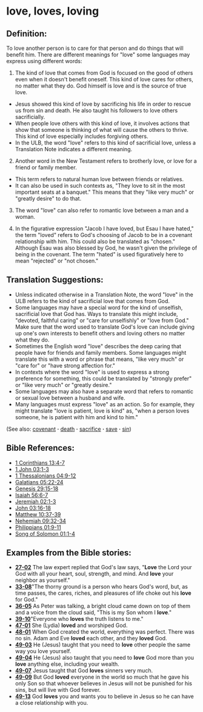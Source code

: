 # love, loves, loving #

## Definition: ##

To love another person is to care for that person and do things that will benefit him. There are different meanings for "love"  some languages may express using different words:

1. The kind of love that comes from God is focused on the good of others even when it doesn't benefit oneself. This kind of love cares for others, no matter what they do. God himself is love and is the source of true love.

* Jesus showed this kind of love by sacrificing his life in order to rescue us from sin and death. He also taught his followers to love others sacrificially.
* When people love others with this kind of love, it involves actions that show that someone is thinking of what will cause the others to thrive. This kind of love especially includes forgiving others.
* In the ULB, the word "love" refers to this kind of sacrificial love, unless a Translation Note indicates a different meaning.

2. Another word in the New Testament refers to brotherly love, or love for a friend or family member.

* This term refers to natural human love between friends or relatives.
* It can also be used in such contexts as, "They love to sit in the most important seats at a banquet." This means that they "like very much" or "greatly desire" to do that.

3. The word "love" can also refer to romantic love between a man and a woman.

4. In the figurative expression "Jacob I have loved, but Esau I have hated," the term "loved" refers to God's choosing of Jacob to be in a covenant relationship with him. This could also be translated as "chosen." Although Esau was also blessed by God, he wasn't given the privilege of being in the covenant. The term "hated" is used figuratively here to mean "rejected" or "not chosen."

## Translation Suggestions: ##

* Unless indicated otherwise in a Translation Note, the word "love" in the ULB refers to the kind of sacrificial love that comes from God.
* Some languages may have a special word for the kind of unselfish, sacrificial love that God has. Ways to translate this might include, "devoted, faithful caring" or "care for unselfishly" or "love from God." Make sure that the word used to translate God's love can include giving up one's own interests to benefit others and loving others no matter what they do.
* Sometimes the English word "love" describes the deep caring that people have for friends and family members. Some languages might translate this with a word or phrase that means, "like very much" or "care for" or "have strong affection for."
* In contexts where the word "love" is used to express a strong preference for something, this could be translated by "strongly prefer" or "like very much" or "greatly desire."
* Some languages may also have a separate word that refers to romantic or sexual love between a husband and wife.
* Many languages must express "love" as an action. So for example, they might translate "love is patient, love is kind" as, "when a person loves someone, he is patient with him and kind to him."

(See also: [covenant](../kt/covenant.md) **·** [death](../kt/death.md) **·** [sacrifice](../other/sacrifice.md) **·** [save](../kt/save.md) **·** [sin](../kt/sin.md))

## Bible References: ##

* [1 Corinthians 13:4-7](https://door43.org/en/bible/notes/1co/13/04)
* [1 John 03:1-3](https://door43.org/en/bible/notes/1jn/03/01)
* [1 Thessalonians 04:9-12](https://door43.org/en/bible/notes/1th/04/09)
* [Galatians 05:22-24](https://door43.org/en/bible/notes/gal/05/22)
* [Genesis 29:15-18](https://door43.org/en/bible/notes/gen/29/15)
* [Isaiah 56:6-7](https://door43.org/en/bible/notes/isa/56/06)
* [Jeremiah 02:1-3](https://door43.org/en/bible/notes/jer/02/01)
* [John 03:16-18](https://door43.org/en/bible/notes/jhn/03/16)
* [Matthew 10:37-39](https://door43.org/en/bible/notes/mat/10/37)
* [Nehemiah 09:32-34](https://door43.org/en/bible/notes/neh/09/32)
* [Philippians 01:9-11](https://door43.org/en/bible/notes/php/01/09)
* [Song of Solomon 01:1-4](https://door43.org/en/bible/notes/sng/01/01)

## Examples from the Bible stories: ##

* __[27-02](https://door43.org/en/obs/notes/frames/27-02)__ The law expert replied that God's law says, "__Love__  the Lord your God with all your heart, soul, strength, and mind. And __love__  your neighbor as yourself."
* __[33-08](https://door43.org/en/obs/notes/frames/33-08)__"The thorny ground is a person who hears God's word, but, as time passes, the cares, riches, and pleasures of life choke out his __love__  for God."
* __[36-05](https://door43.org/en/obs/notes/frames/36-05)__ As Peter was talking, a bright cloud came down on top of them and a voice from the cloud said, "This is my Son whom I __love__."
* __[39-10](https://door43.org/en/obs/notes/frames/39-10)__"Everyone who __loves__  the truth listens to me."
* __[47-01](https://door43.org/en/obs/notes/frames/47-01)__ She (Lydia) __loved__  and worshiped God.
* __[48-01](https://door43.org/en/obs/notes/frames/48-01)__ When God created the world, everything was perfect. There was no sin. Adam and Eve __loved__  each other, and they __loved__  God.
* __[49-03](https://door43.org/en/obs/notes/frames/49-03)__ He (Jesus) taught that you need to __love__  other people the same way you love yourself.
* __[49-04](https://door43.org/en/obs/notes/frames/49-04)__ He (Jesus) also taught that you need to __love__  God more than you __love__  anything else, including your wealth.
* __[49-07](https://door43.org/en/obs/notes/frames/49-07)__ Jesus taught that God __loves__  sinners very much.
* __[49-09](https://door43.org/en/obs/notes/frames/49-09)__ But God __loved__  everyone in the world so much that he gave his only Son so that whoever believes in Jesus will not be punished for his sins, but will live with God forever.
* __[49-13](https://door43.org/en/obs/notes/frames/49-13)__ God __loves__  you and wants you to believe in Jesus so he can have a close relationship with you.

